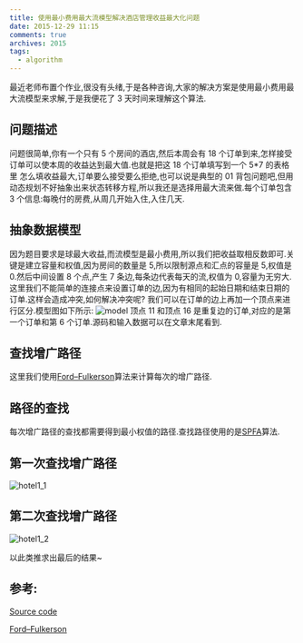 ```yaml
---
title: 使用最小费用最大流模型解决酒店管理收益最大化问题
date: 2015-12-29 11:15
comments: true
archives: 2015
tags:
  - algorithm
---
```


最近老师布置个作业,很没有头绪,于是各种咨询,大家的解决方案是使用最小费用最大流模型来求解,于是我便花了 3 天时间来理解这个算法.

## 问题描述

问题很简单,你有一个只有 5 个房间的酒店,然后本周会有 18 个订单到来,怎样接受订单可以使本周的收益达到最大值.也就是把这 18 个订单填写到一个 5\*7 的表格里
怎么填收益最大,订单要么接受要么拒绝,也可以说是典型的 01 背包问题吧,但用动态规划不好抽象出来状态转移方程,所以我还是选择用最大流来做.每个订单包含 3 个信息:每晚付的房费,从周几开始入住,入住几天.

## 抽象数据模型

因为题目要求是球最大收益,而流模型是最小费用,所以我们把收益取相反数即可.关键是建立容量和权值,因为房间的数量是 5,所以限制源点和汇点的容量是 5,权值是 0.然后中间设置 8 个点,产生 7 条边,每条边代表每天的流,权值为 0,容量为无穷大.这里我们不能简单的连接点来设置订单的边,因为有相同的起始日期和结束日期的订单.这样会造成冲突,如何解决冲突呢? 我们可以在订单的边上再加一个顶点来进行区分.模型图如下所示:
![model](~@assets/model.png)
顶点 11 和顶点 16 是重复边的订单,对应的是第一个订单和第 6 个订单.源码和输入数据可以在文章末尾看到.

## 查找增广路径

这里我们使用[Ford–Fulkerson](https://en.wikipedia.org/wiki/Ford%E2%80%93Fulkerson_algorithm)算法来计算每次的增广路径.

## 路径的查找

每次增广路径的查找都需要得到最小权值的路径.查找路径使用的是[SPFA](https://en.wikipedia.org/wiki/Shortest_Path_Faster_Algorithm)算法.

## 第一次查找增广路径

![hotel1_1](~@assets/hotel1_1.png)

## 第二次查找增广路径

![hotel1_2](~@assets/hotel1_2.png)

以此类推求出最后的结果~

## 参考:

[Source code](https://github.com/acgotaku/USTC-Coding/tree/master/hotel)

[Ford–Fulkerson](http://www.cnblogs.com/gaochundong/p/ford_fulkerson_maximum_flow_algorithm.html)
